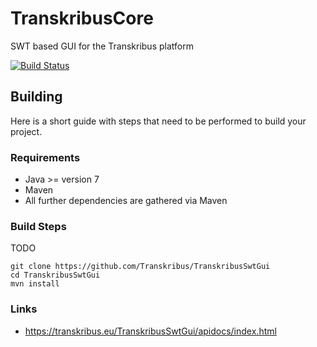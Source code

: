 
# TranskribusCore
SWT based GUI for the Transkribus platform

[![Build Status](http://dbis-halvar.uibk.ac.at/jenkins/buildStatus/icon?job=TranskribusSwtGui)](http://dbis-halvar.uibk.ac.at/jenkins/job/TranskribusSwtGui)

## Building
Here is a short guide with steps that need to be performed
to build your project.

### Requirements
- Java >= version 7
- Maven
- All further dependencies are gathered via Maven

### Build Steps
TODO
```
git clone https://github.com/Transkribus/TranskribusSwtGui
cd TranskribusSwtGui
mvn install
```

### Links
- https://transkribus.eu/TranskribusSwtGui/apidocs/index.html
